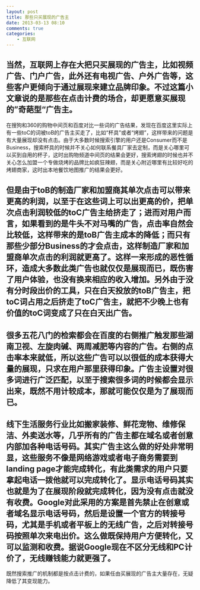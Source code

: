 ```yaml
---
layout: post
title: 那些只买展现的广告主
date: 2013-03-13 08:10
comments: true
categories: 
    - 互联网
---
```

当然，互联网上存在大把只买展现的广告主，比如视频广告、门户广告，此外还有电视广告、户外广告等，这些客户更倾向于通过展现来建立品牌印象。不过这篇小文章说的是那些在点击计费的场合，却更愿意买展现的”奇葩型“广告主。
---
在搜狗和360的购物中间页和百度对比一些词的广告结果，发现在百度这里实际上有一些toC的词被toB的广告主买走了，比如“杯具”或者“烤翅”，这样带来的问题是有大量展现却没有点击。由于大多数时候搜索引擎的用户还是Consumer而不是Business，搜索杯具的时候并不关心如何联系餐具厂家去定制，而是关心哪里可以买到自用的杯子，这时出购物频道中间页的结果会更好，搜索烤翅的时候也并不关心怎么加盟一个专做烧烤的品牌比如疯狂辣翅，而是关心附近哪里有比较好吃的烤翅商家，这时出本地餐饮地图推广的结果会更好。

但是由于toB的制造厂家和加盟商其单次点击可以带来更高的利润，以至于在这些词上可以出更高的价，把单次点击利润较低的toC广告主给挤走了；进而对用户而言，如果看到的是牛头不对马嘴的广告，点击率自然会比较低，这样带来的是toB广告主成本的降低；而只有那些少部分Business的才会点击，这样制造厂家和加盟商单次点击的利润就更高了。这样一来形成的恶性循环，造成大多数此类广告也就仅仅是展现而已，既伤害了用户体验，也没有换来相应的收入增加。另外由于没有分时段出价的工具，只在白天投放的toB广告主，把toC词占用之后挤走了toC广告主，就把不少晚上也有价值的toC词变成了只在白天出广告。
---
很多五花八门的检索都会在百度的右侧推广触发那些湖南卫视、左旋肉碱、两周减肥等内容的广告。右侧的点击率本来就低，所以这些广告可以以很低的成本获得大量的展现，只求在用户那里获得印象。广告主设置对很多词进行广泛匹配，以至于搜索很多词的时候都会显示出来，既然不用计较成本，那就可能仅仅是为了展现而已。 
---
线下生活服务行业比如搬家装修、鲜花宠物、维修保洁、外卖送水等，几乎所有的广告主都在域名或者创意内部加各种电话号码。其实广告主这么做的好处非常明显，这些服务不像是网络游戏或者电子商务需要到landing page才能完成转化，有此类需求的用户只要拿起电话一拨他就可以完成转化了。显示电话号码其实也就是为了在展现阶段就完成转化，因为没有点击就没有收费。Google对此采用的方案是首先禁止在创意或者域名显示电话号码，然后是设置一个官方的转接号码，尤其是手机或者平板上的无线广告，之后对转接号码按照单次来电出价。这么做既保持用户方便转化，又可以监测和收费。据说Google现在不区分无线和PC计价了，无线赚钱能力就更强了。
---
既然搜索推广的机制都是按点击计费的，如果任由买展现的广告主大量存在，无疑降低了其变现能力。
